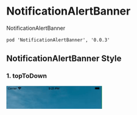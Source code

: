 # NotificationAlertBanner
NotificationAlertBanner
```
pod 'NotificationAlertBanner', '0.0.3'
```

## NotificationAlertBanner Style
### 1. topToDown
![alt tag](https://raw.githubusercontent.com/AnandKhanpara/NotificationAlertBanner/master/NotificationAlertBanner/Assets/BannerTopToDownNew.gif)

